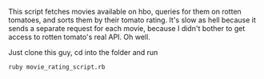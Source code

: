 This script fetches movies available on hbo, queries for them on rotten tomatoes, and sorts them by their tomato rating.
It's slow as hell because it sends a separate request for each movie, because I
didn't bother to get access to rotten tomato's real API.
Oh well.

Just clone this guy, cd into the folder and run
```
ruby movie_rating_script.rb
```